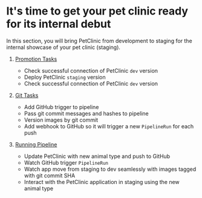 # It's time to get your pet clinic ready for its internal debut

In this section, you will bring PetClinic from development to staging for the internal showcase of your pet clinic (staging).

1. [Promotion Tasks](promote.md)
    - Check successful connection of PetClinic `dev` version
    - Deploy PetClinic `staging` version
    - Check successful connection of PetClinic `dev` version
    
2. [Git Tasks](git.md)
    - Add GitHub trigger to pipeline
    - Pass git commit messages and hashes to pipeline
    - Version images by git commit
    - Add webhook to GitHub so it will trigger a new `PipelineRun` for each push

3. [Running Pipeline](action.md)
    - Update PetClinic with new animal type and push to GitHub
    - Watch GitHub trigger `PipelineRun`
    - Watch app move from staging to dev seamlessly with images tagged with git commit SHA 
    - Interact with the PetClinic application in staging using the new animal type
